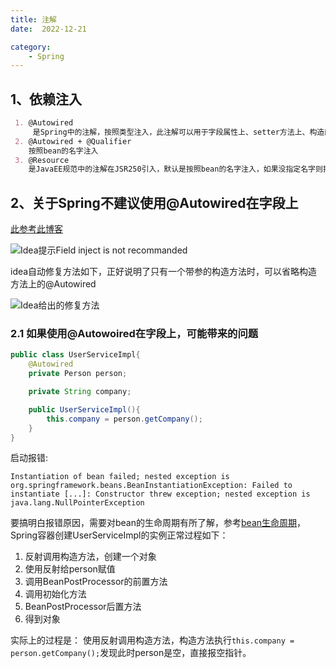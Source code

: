 ```yaml
---
title: 注解
date:  2022-12-21

category:
    - Spring
---
```


## 1、依赖注入

~~~markdown
 1. @Autowired
     是Spring中的注解，按照类型注入，此注解可以用于字段属性上、setter方法上、构造函数上，用在字段上则Spring底层会使用反射对字段进行赋值，用成员变量的在setter方法上，则会调用setter方法进行注入。从Spring4.3开始，如果只有一个有参的构造方法，则可以省略构造方法上的@Autowired
 2. @Autowired + @Qualifier 
    按照bean的名字注入
 3. @Resource
    是JavaEE规范中的注解在JSR250引入，默认是按照bean的名字注入，如果没指定名字则按照类型注入
~~~

## 2、关于Spring不建议使用@Autowired在字段上

[此参考此博客](https://juejin.cn/post/6965673679342551048)

![Idea提示Field inject is not recommanded](https://afatpig.oss-cn-chengdu.aliyuncs.com/blog/20221223170907.png)

idea自动修复方法如下，正好说明了只有一个带参的构造方法时，可以省略构造方法上的@Autowired

![Idea给出的修复方法](https://afatpig.oss-cn-chengdu.aliyuncs.com/blog/20221223170953.png)

### 2.1 如果使用@Autowoired在字段上，可能带来的问题

~~~java
public class UserServiceImpl{
    @Autowired
    private Person person;

    private String company;

    public UserServiceImpl(){
        this.company = person.getCompany();
    }
}
~~~

启动报错:

~~~shell
Instantiation of bean failed; nested exception is org.springframework.beans.BeanInstantiationException: Failed to instantiate [...]: Constructor threw exception; nested exception is java.lang.NullPointerException
~~~

要搞明白报错原因，需要对bean的生命周期有所了解，参考[bean生命周期](./CircularDependency.md)，Spring容器创建UserServiceImpl的实例正常过程如下：

1. 反射调用构造方法，创建一个对象
2. 使用反射给person赋值
3. 调用BeanPostProcessor的前置方法
4. 调用初始化方法
5. BeanPostProcessor后置方法
6. 得到对象

实际上的过程是：
使用反射调用构造方法，构造方法执行`this.company = person.getCompany();`发现此时person是空，直接报空指针。
